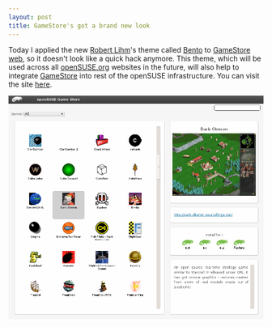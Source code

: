 ```yaml
---
layout: post
title: GameStore's got a brand new look
---
```


Today I applied the new [Robert Lihm](http://en.opensuse.org/User:Rlihm)'s theme called [Bento](http://gitorious.org/opensuse/webdesign/trees/master/design_concept/theme_o.o-bento) to [GameStore web](http://gamestore.gk2.sk/), so it doesn't look like a quick hack anymore. This theme, which will be used across all [openSUSE.org](http://opensuse.org/) websites in the future, will also help to integrate [GameStore](http://en.opensuse.org/GameStore) into rest of the openSUSE infrastructure. You can visit the site [here](http://gamestore.gk2.sk/).

![gamestore-bento](/assets/gamestore-bento.png)
